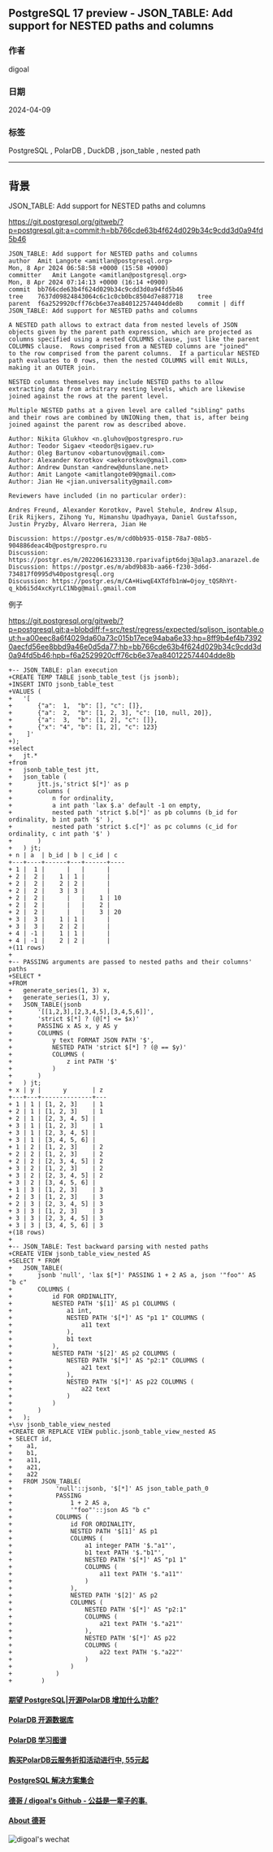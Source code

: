 ## PostgreSQL 17 preview - JSON_TABLE: Add support for NESTED paths and columns  
                                                                                                           
### 作者                                                                                                              
digoal                                                                                                            
                                                                                                        
### 日期                                                                                                         
2024-04-09                                                                                                
                                                                                                                    
### 标签                                                                                    
PostgreSQL , PolarDB , DuckDB , json_table , nested path  
                                                                                                                    
----                                                                                                                    
                                                                                                                    
## 背景    
JSON_TABLE: Add support for NESTED paths and columns  
    
https://git.postgresql.org/gitweb/?p=postgresql.git;a=commit;h=bb766cde63b4f624d029b34c9cdd3d0a94fd5b46  
```  
JSON_TABLE: Add support for NESTED paths and columns  
author	Amit Langote <amitlan@postgresql.org>	  
Mon, 8 Apr 2024 06:58:58 +0000 (15:58 +0900)  
committer	Amit Langote <amitlan@postgresql.org>	  
Mon, 8 Apr 2024 07:14:13 +0000 (16:14 +0900)  
commit	bb766cde63b4f624d029b34c9cdd3d0a94fd5b46  
tree	7637d09824843064c6c1c0cb0bc8504d7e887718	tree  
parent	f6a2529920cff76cb6e37ea840122574404dde8b	commit | diff  
JSON_TABLE: Add support for NESTED paths and columns  
  
A NESTED path allows to extract data from nested levels of JSON  
objects given by the parent path expression, which are projected as  
columns specified using a nested COLUMNS clause, just like the parent  
COLUMNS clause.  Rows comprised from a NESTED columns are "joined"  
to the row comprised from the parent columns.  If a particular NESTED  
path evaluates to 0 rows, then the nested COLUMNS will emit NULLs,  
making it an OUTER join.  
  
NESTED columns themselves may include NESTED paths to allow  
extracting data from arbitrary nesting levels, which are likewise  
joined against the rows at the parent level.  
  
Multiple NESTED paths at a given level are called "sibling" paths  
and their rows are combined by UNIONing them, that is, after being  
joined against the parent row as described above.  
  
Author: Nikita Glukhov <n.gluhov@postgrespro.ru>  
Author: Teodor Sigaev <teodor@sigaev.ru>  
Author: Oleg Bartunov <obartunov@gmail.com>  
Author: Alexander Korotkov <aekorotkov@gmail.com>  
Author: Andrew Dunstan <andrew@dunslane.net>  
Author: Amit Langote <amitlangote09@gmail.com>  
Author: Jian He <jian.universality@gmail.com>  
  
Reviewers have included (in no particular order):  
  
Andres Freund, Alexander Korotkov, Pavel Stehule, Andrew Alsup,  
Erik Rijkers, Zihong Yu, Himanshu Upadhyaya, Daniel Gustafsson,  
Justin Pryzby, Álvaro Herrera, Jian He  
  
Discussion: https://postgr.es/m/cd0bb935-0158-78a7-08b5-904886deac4b@postgrespro.ru  
Discussion: https://postgr.es/m/20220616233130.rparivafipt6doj3@alap3.anarazel.de  
Discussion: https://postgr.es/m/abd9b83b-aa66-f230-3d6d-734817f0995d%40postgresql.org  
Discussion: https://postgr.es/m/CA+HiwqE4XTdfb1nW=Ojoy_tQSRhYt-q_kb6i5d4xcKyrLC1Nbg@mail.gmail.com  
```   
  
例子    
  
https://git.postgresql.org/gitweb/?p=postgresql.git;a=blobdiff;f=src/test/regress/expected/sqljson_jsontable.out;h=a00eec8a6f4029da60a73c015b17ece94aba6e33;hp=8ff9b4ef4b73920aecfd56ee8bbd9a46e0d5da77;hb=bb766cde63b4f624d029b34c9cdd3d0a94fd5b46;hpb=f6a2529920cff76cb6e37ea840122574404dde8b  
```  
+-- JSON_TABLE: plan execution  
+CREATE TEMP TABLE jsonb_table_test (js jsonb);  
+INSERT INTO jsonb_table_test  
+VALUES (  
+   '[  
+       {"a":  1,  "b": [], "c": []},  
+       {"a":  2,  "b": [1, 2, 3], "c": [10, null, 20]},  
+       {"a":  3,  "b": [1, 2], "c": []},  
+       {"x": "4", "b": [1, 2], "c": 123}  
+    ]'  
+);  
+select  
+   jt.*  
+from  
+   jsonb_table_test jtt,  
+   json_table (  
+       jtt.js,'strict $[*]' as p  
+       columns (  
+           n for ordinality,  
+           a int path 'lax $.a' default -1 on empty,  
+           nested path 'strict $.b[*]' as pb columns (b_id for ordinality, b int path '$' ),  
+           nested path 'strict $.c[*]' as pc columns (c_id for ordinality, c int path '$' )  
+       )  
+   ) jt;  
+ n | a  | b_id | b | c_id | c    
+---+----+------+---+------+----  
+ 1 |  1 |      |   |      |     
+ 2 |  2 |    1 | 1 |      |     
+ 2 |  2 |    2 | 2 |      |     
+ 2 |  2 |    3 | 3 |      |     
+ 2 |  2 |      |   |    1 | 10  
+ 2 |  2 |      |   |    2 |     
+ 2 |  2 |      |   |    3 | 20  
+ 3 |  3 |    1 | 1 |      |     
+ 3 |  3 |    2 | 2 |      |     
+ 4 | -1 |    1 | 1 |      |     
+ 4 | -1 |    2 | 2 |      |     
+(11 rows)  
+  
+-- PASSING arguments are passed to nested paths and their columns' paths  
+SELECT *  
+FROM  
+   generate_series(1, 3) x,  
+   generate_series(1, 3) y,  
+   JSON_TABLE(jsonb  
+       '[[1,2,3],[2,3,4,5],[3,4,5,6]]',  
+       'strict $[*] ? (@[*] <= $x)'  
+       PASSING x AS x, y AS y  
+       COLUMNS (  
+           y text FORMAT JSON PATH '$',  
+           NESTED PATH 'strict $[*] ? (@ == $y)'  
+           COLUMNS (  
+               z int PATH '$'  
+           )  
+       )  
+   ) jt;  
+ x | y |      y       | z   
+---+---+--------------+---  
+ 1 | 1 | [1, 2, 3]    | 1  
+ 2 | 1 | [1, 2, 3]    | 1  
+ 2 | 1 | [2, 3, 4, 5] |    
+ 3 | 1 | [1, 2, 3]    | 1  
+ 3 | 1 | [2, 3, 4, 5] |    
+ 3 | 1 | [3, 4, 5, 6] |    
+ 1 | 2 | [1, 2, 3]    | 2  
+ 2 | 2 | [1, 2, 3]    | 2  
+ 2 | 2 | [2, 3, 4, 5] | 2  
+ 3 | 2 | [1, 2, 3]    | 2  
+ 3 | 2 | [2, 3, 4, 5] | 2  
+ 3 | 2 | [3, 4, 5, 6] |    
+ 1 | 3 | [1, 2, 3]    | 3  
+ 2 | 3 | [1, 2, 3]    | 3  
+ 2 | 3 | [2, 3, 4, 5] | 3  
+ 3 | 3 | [1, 2, 3]    | 3  
+ 3 | 3 | [2, 3, 4, 5] | 3  
+ 3 | 3 | [3, 4, 5, 6] | 3  
+(18 rows)  
+  
+-- JSON_TABLE: Test backward parsing with nested paths  
+CREATE VIEW jsonb_table_view_nested AS  
+SELECT * FROM  
+   JSON_TABLE(  
+       jsonb 'null', 'lax $[*]' PASSING 1 + 2 AS a, json '"foo"' AS "b c"  
+       COLUMNS (  
+           id FOR ORDINALITY,  
+           NESTED PATH '$[1]' AS p1 COLUMNS (  
+               a1 int,  
+               NESTED PATH '$[*]' AS "p1 1" COLUMNS (  
+                   a11 text  
+               ),  
+               b1 text  
+           ),  
+           NESTED PATH '$[2]' AS p2 COLUMNS (  
+               NESTED PATH '$[*]' AS "p2:1" COLUMNS (  
+                   a21 text  
+               ),  
+               NESTED PATH '$[*]' AS p22 COLUMNS (  
+                   a22 text  
+               )  
+           )  
+       )  
+   );  
+\sv jsonb_table_view_nested  
+CREATE OR REPLACE VIEW public.jsonb_table_view_nested AS  
+ SELECT id,  
+    a1,  
+    b1,  
+    a11,  
+    a21,  
+    a22  
+   FROM JSON_TABLE(  
+            'null'::jsonb, '$[*]' AS json_table_path_0  
+            PASSING  
+                1 + 2 AS a,  
+                '"foo"'::json AS "b c"  
+            COLUMNS (  
+                id FOR ORDINALITY,  
+                NESTED PATH '$[1]' AS p1  
+                COLUMNS (  
+                    a1 integer PATH '$."a1"',  
+                    b1 text PATH '$."b1"',  
+                    NESTED PATH '$[*]' AS "p1 1"  
+                    COLUMNS (  
+                        a11 text PATH '$."a11"'  
+                    )  
+                ),  
+                NESTED PATH '$[2]' AS p2  
+                COLUMNS (  
+                    NESTED PATH '$[*]' AS "p2:1"  
+                    COLUMNS (  
+                        a21 text PATH '$."a21"'  
+                    ),  
+                    NESTED PATH '$[*]' AS p22  
+                    COLUMNS (  
+                        a22 text PATH '$."a22"'  
+                    )  
+                )  
+            )  
+        )  
```  
       
  
#### [期望 PostgreSQL|开源PolarDB 增加什么功能?](https://github.com/digoal/blog/issues/76 "269ac3d1c492e938c0191101c7238216")
  
  
#### [PolarDB 开源数据库](https://openpolardb.com/home "57258f76c37864c6e6d23383d05714ea")
  
  
#### [PolarDB 学习图谱](https://www.aliyun.com/database/openpolardb/activity "8642f60e04ed0c814bf9cb9677976bd4")
  
  
#### [购买PolarDB云服务折扣活动进行中, 55元起](https://www.aliyun.com/activity/new/polardb-yunparter?userCode=bsb3t4al "e0495c413bedacabb75ff1e880be465a")
  
  
#### [PostgreSQL 解决方案集合](../201706/20170601_02.md "40cff096e9ed7122c512b35d8561d9c8")
  
  
#### [德哥 / digoal's Github - 公益是一辈子的事.](https://github.com/digoal/blog/blob/master/README.md "22709685feb7cab07d30f30387f0a9ae")
  
  
#### [About 德哥](https://github.com/digoal/blog/blob/master/me/readme.md "a37735981e7704886ffd590565582dd0")
  
  
![digoal's wechat](../pic/digoal_weixin.jpg "f7ad92eeba24523fd47a6e1a0e691b59")
  
